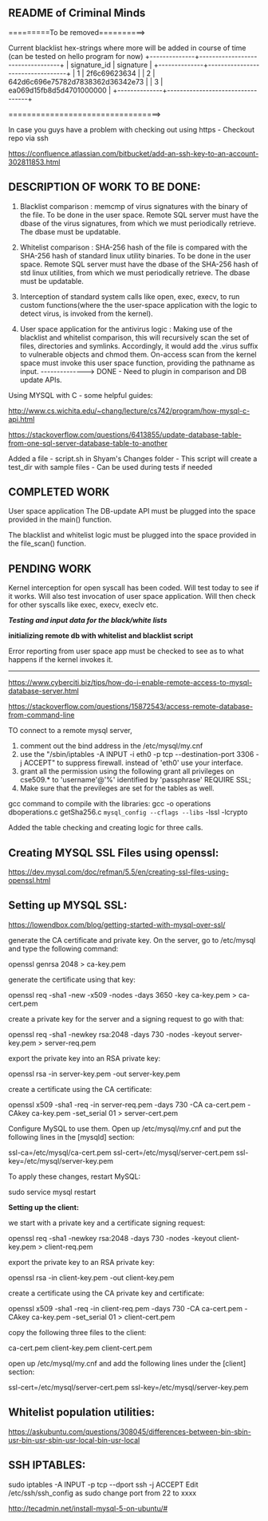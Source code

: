 README of Criminal Minds
------------------------


=========To be removed==========>

Current blacklist hex-strings where more will be added in course of time  (can be tested on hello program for now)
+--------------+----------------------------------+
| signature_id | signature                        |
+--------------+----------------------------------+
|            1 | 2f6c69623634                     |
|            2 | 642d6c696e75782d7838362d36342e73 |
|            3 | ea069d15fb8d5d4701000000         |
+--------------+----------------------------------+

=================================>



In case you guys have a problem with checking out using https - Checkout repo via ssh

https://confluence.atlassian.com/bitbucket/add-an-ssh-key-to-an-account-302811853.html

DESCRIPTION OF WORK TO BE DONE:
-------------------------------

1) Blacklist comparison :
   memcmp of virus signatures with the binary of the file.
   To be done in the user space.
   Remote SQL server must have the dbase of the virus signatures, from which we must periodically 
   retrieve. The dbase must be updatable.

2) Whitelist comparison :
   SHA-256 hash of the file is compared with the SHA-256 hash of standard linux utility binaries.
   To be done in the user space.
   Remote SQL server must have the dbase of the SHA-256 hash of std linux utilities, from which we    must periodically retrieve. The dbase must be updatable.

3) Interception of standard system calls like open, exec, execv, to run custom functions(where the    the user-space application with the logic to detect virus, is invoked from the kernel).

4) User space application for the antivirus logic :
   Making use of the blacklist and whitelist comparison, this will recursively scan the set of 
   files, directories and symlinks. Accordingly, it would add the .virus suffix to vulnerable 
   objects and chmod them.
   On-access scan from the kernel space must invoke this user space function, providing the 
   pathname as input. --------------> DONE - Need to plugin in comparison and DB update APIs.


Using MYSQL with C - some helpful guides:

http://www.cs.wichita.edu/~chang/lecture/cs742/program/how-mysql-c-api.html

https://stackoverflow.com/questions/6413855/update-database-table-from-one-sql-server-database-table-to-another

Added a file - script.sh in Shyam's Changes folder - This script will create a test_dir with sample
files - Can be used during tests if needed

COMPLETED WORK
--------------

User space application
The DB-update API must be plugged into the space provided in the main() function.

The blacklist and whitelist logic must be plugged into the space provided in the 
file_scan() function.

PENDING WORK
------------

Kernel interception for open syscall has been coded. Will test today to see if it works.
Will also test invocation of user space application.
Will then check for other syscalls like exec, execv, execlv etc.

***Testing and input data for the black/white lists***

**initializing remote db with whitelist and blacklist script**

Error reporting from user space app must be checked to see as to what happens if the kernel invokes it.

-------------------------------------------------------------------------------

https://www.cyberciti.biz/tips/how-do-i-enable-remote-access-to-mysql-database-server.html

https://stackoverflow.com/questions/15872543/access-remote-database-from-command-line

TO connect to a remote mysql server, 

1. comment out the bind address in the /etc/mysql/my.cnf
2. use the "/sbin/iptables -A INPUT -i eth0 -p tcp --destination-port 3306 -j ACCEPT" to suppress firewall. instead of 'eth0' use your interface.
3. grant all the permission using the following 
grant all privileges on cse509.* to 'username'@'%' identified by 'passphrase' REQUIRE SSL;
4. Make sure that the previleges are set for the tables as well.

gcc command to compile with the libraries:
gcc -o operations dboperations.c getSha256.c `mysql_config --cflags --libs` -lssl -lcrypto

Added the table checking and creating logic for three calls. 

Creating MYSQL SSL Files using openssl:
--------------------------------------
https://dev.mysql.com/doc/refman/5.5/en/creating-ssl-files-using-openssl.html

Setting up MYSQL SSL:
---------------------
https://lowendbox.com/blog/getting-started-with-mysql-over-ssl/

generate the CA certificate and private key. On the server, go to /etc/mysql and type the following command:

openssl genrsa 2048 > ca-key.pem

generate the certificate using that key:

openssl req -sha1 -new -x509 -nodes -days 3650 -key ca-key.pem > ca-cert.pem

create a private key for the server and a signing request to go with that:

openssl req -sha1 -newkey rsa:2048 -days 730 -nodes -keyout server-key.pem > server-req.pem

export the private key into an RSA private key:

openssl rsa -in server-key.pem -out server-key.pem

create a certificate using the CA certificate:

openssl x509 -sha1 -req -in server-req.pem -days 730  -CA ca-cert.pem -CAkey ca-key.pem -set_serial 01 > server-cert.pem

Configure MySQL to use them. Open up /etc/mysql/my.cnf and put the following lines in the [mysqld] section:

ssl-ca=/etc/mysql/ca-cert.pem
ssl-cert=/etc/mysql/server-cert.pem
ssl-key=/etc/mysql/server-key.pem

To apply these changes, restart MySQL:

sudo service mysql restart

**Setting up the client:**

we start with a private key and a certificate signing request:

openssl req -sha1 -newkey rsa:2048 -days 730 -nodes -keyout client-key.pem > client-req.pem

export the private key to an RSA private key:

openssl rsa -in client-key.pem -out client-key.pem

create a certificate using the CA private key and certificate:

openssl x509 -sha1 -req -in client-req.pem -days 730 -CA ca-cert.pem -CAkey ca-key.pem -set_serial 01 > client-cert.pem

copy the following three files to the client:

ca-cert.pem
client-key.pem
client-cert.pem

open up /etc/mysql/my.cnf and add the following lines under the [client] section:

ssl-cert=/etc/mysql/server-cert.pem
ssl-key=/etc/mysql/server-key.pem

Whitelist population utilities:
-------------------------------
https://askubuntu.com/questions/308045/differences-between-bin-sbin-usr-bin-usr-sbin-usr-local-bin-usr-local

SSH IPTABLES:
-------------
sudo iptables -A INPUT -p tcp --dport ssh -j ACCEPT
Edit /etc/ssh/ssh_config as sudo change port from 22 to xxxx

http://tecadmin.net/install-mysql-5-on-ubuntu/#